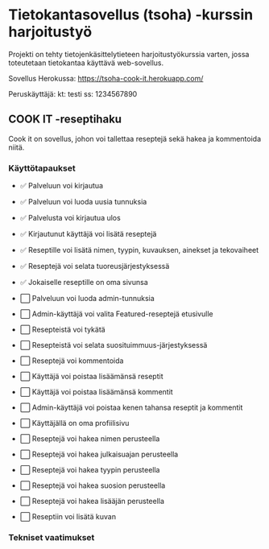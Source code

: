 # Tietokantasovellus (tsoha) -kurssin harjoitustyö

Projekti on tehty tietojenkäsittelytieteen harjoitustyökurssia varten, jossa toteutetaan tietokantaa käyttävä web-sovellus.

Sovellus Herokussa: https://tsoha-cook-it.herokuapp.com/

Peruskäyttäjä:
kt: testi
ss: 1234567890

## COOK IT -reseptihaku

Cook it on sovellus, johon voi tallettaa reseptejä sekä hakea ja kommentoida niitä.

### Käyttötapaukset

- :white_check_mark: Palveluun voi kirjautua
- :white_check_mark: Palveluun voi luoda uusia tunnuksia
- :white_check_mark: Palvelusta voi kirjautua ulos
- :white_check_mark: Kirjautunut käyttäjä voi lisätä reseptejä
- :white_check_mark: Reseptille voi lisätä nimen, tyypin, kuvauksen, ainekset ja tekovaiheet
- :white_check_mark: Reseptejä voi selata tuoreusjärjestyksessä
- :white_check_mark: Jokaiselle reseptille on oma sivunsa

- :white_large_square: Palveluun voi luoda admin-tunnuksia
- :white_large_square: Admin-käyttäjä voi valita Featured-reseptejä etusivulle
- :white_large_square: Resepteistä voi tykätä
- :white_large_square: Resepteistä voi selata suosituimmuus-järjestyksessä
- :white_large_square: Reseptejä voi kommentoida
- :white_large_square: Käyttäjä voi poistaa lisäämänsä reseptit
- :white_large_square: Käyttäjä voi poistaa lisäämänsä kommentit
- :white_large_square: Admin-käyttäjä voi poistaa kenen tahansa reseptit ja kommentit
- :white_large_square: Käyttäjällä on oma profiilisivu
- :white_large_square: Reseptejä voi hakea nimen perusteella
- :white_large_square: Reseptejä voi hakea julkaisuajan perusteella
- :white_large_square: Reseptejä voi hakea tyypin perusteella
- :white_large_square: Reseptejä voi hakea suosion perusteella
- :white_large_square: Reseptejä voi hakea lisääjän perusteella
- :white_large_square: Reseptiin voi lisätä kuvan

### Tekniset vaatimukset
